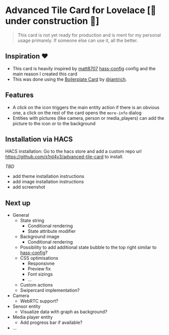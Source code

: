 # Advanced Tile Card for Lovelace [🚧 under construction 🚧]
> This card is not yet ready for production and is ment for my personal usage primarely. If someone else can use it, all the better.

## Inspiration ❤️
- This card is heavily inspired by [matt8707](https://github.com/matt8707) [hass-config](https://github.com/matt8707/hass-config) config and the main reason I created this card 
- This was done using the [Boilerplate Card](https://github.com/custom-cards/boilerplate-card) by [@iantrich](https://www.github.com/iantrich).

## Features
- A click on the icon triggers the main entity action if there is an obvious one, a click on the rest of the card opens the `more-info` dialog
- Entities with pictures (like camera, person or media_players) can add the picture to the icon or to the background

## Installation via HACS
HACS installation: Go to the hacs store and add a custom repo url https://github.com/s1rd4v3/advanced-tile-card to install.

_TBD_
- add theme installation instructions
- add image installation instructions
- add screenshot



## Next up
- General
    - State string
        - Conditional rendering
        - State attribute modifier
    - Background image
        - Conditional rendering
    - Possibility to add additional state bubble to the top right similar to [hass-config](https://github.com/matt8707/hass-config)?
    - CSS optimisations
        - Responsivne
        - Preview fix
        - Font sizings
        - ...
    - Custom actions
    - Swipercard implementation?
- Camera
    - WebRTC support?
- Sensor entity
    - Visualize data with graph as background?
- Media player entity
    - Add progress bar if available?
- ...
